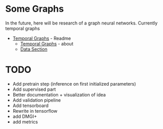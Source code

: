 # Some Graphs
In the future, here will be research of a graph neural networks. 
Currently temporal graphs

* [Temporal Graphs](temporal_graphs) - Readme
  * [Temporal Graphs](reports/TemporalGraphs.md) - about
  * [Data Section](reports/Data.md)



# TODO
* Add pretrain step (inference on first initialized parameters)
* Add supervised part
* Better documentation + visualization of idea
* Add validation pipeline
* Add tensorboard
* Rewrite in tensorflow
* add DMGI+
* add metrics